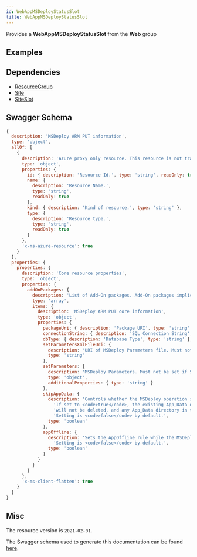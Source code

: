 ```yaml
---
id: WebAppMSDeployStatusSlot
title: WebAppMSDeployStatusSlot
---
```

Provides a **WebAppMSDeployStatusSlot** from the **Web** group
## Examples
## Dependencies
- [ResourceGroup](../Resources/ResourceGroup.md)
- [Site](../Web/Site.md)
- [SiteSlot](../Web/SiteSlot.md)
## Swagger Schema
```js
{
  description: 'MSDeploy ARM PUT information',
  type: 'object',
  allOf: [
    {
      description: 'Azure proxy only resource. This resource is not tracked by Azure Resource Manager.',
      type: 'object',
      properties: {
        id: { description: 'Resource Id.', type: 'string', readOnly: true },
        name: {
          description: 'Resource Name.',
          type: 'string',
          readOnly: true
        },
        kind: { description: 'Kind of resource.', type: 'string' },
        type: {
          description: 'Resource type.',
          type: 'string',
          readOnly: true
        }
      },
      'x-ms-azure-resource': true
    }
  ],
  properties: {
    properties: {
      description: 'Core resource properties',
      type: 'object',
      properties: {
        addOnPackages: {
          description: 'List of Add-On packages. Add-On packages implicitly enable the Do Not Delete MSDeploy rule.',
          type: 'array',
          items: {
            description: 'MSDeploy ARM PUT core information',
            type: 'object',
            properties: {
              packageUri: { description: 'Package URI', type: 'string' },
              connectionString: { description: 'SQL Connection String', type: 'string' },
              dbType: { description: 'Database Type', type: 'string' },
              setParametersXmlFileUri: {
                description: 'URI of MSDeploy Parameters file. Must not be set if SetParameters is used.',
                type: 'string'
              },
              setParameters: {
                description: 'MSDeploy Parameters. Must not be set if SetParametersXmlFileUri is used.',
                type: 'object',
                additionalProperties: { type: 'string' }
              },
              skipAppData: {
                description: 'Controls whether the MSDeploy operation skips the App_Data directory.\n' +
                  'If set to <code>true</code>, the existing App_Data directory on the destination\n' +
                  'will not be deleted, and any App_Data directory in the source will be ignored.\n' +
                  'Setting is <code>false</code> by default.',
                type: 'boolean'
              },
              appOffline: {
                description: 'Sets the AppOffline rule while the MSDeploy operation executes.\n' +
                  'Setting is <code>false</code> by default.',
                type: 'boolean'
              }
            }
          }
        }
      },
      'x-ms-client-flatten': true
    }
  }
}
```
## Misc
The resource version is `2021-02-01`.

The Swagger schema used to generate this documentation can be found [here](https://github.com/Azure/azure-rest-api-specs/tree/main/specification/web/resource-manager/Microsoft.Web/stable/2021-02-01/WebApps.json).
